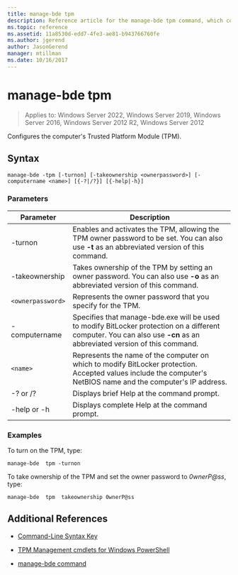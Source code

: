 ```yaml
---
title: manage-bde tpm
description: Reference article for the manage-bde tpm command, which configures the computer's Trusted Platform Module (TPM).
ms.topic: reference
ms.assetid: 11a8530d-edd7-4fe3-ae81-b943766760fe
ms.author: jgerend
author: JasonGerend
manager: mtillman
ms.date: 10/16/2017
---
```


# manage-bde tpm

>Applies to: Windows Server 2022, Windows Server 2019, Windows Server 2016, Windows Server 2012 R2, Windows Server 2012

Configures the computer's Trusted Platform Module (TPM).

## Syntax

```
manage-bde -tpm [-turnon] [-takeownership <ownerpassword>] [-computername <name>] [{-?|/?}] [{-help|-h}]
```

### Parameters

| Parameter | Description |
| --------- | ----------- |
| -turnon | Enables and activates the TPM, allowing the TPM owner password to be set. You can also use **-t** as an abbreviated version of this command. |
| -takeownership | Takes ownership of the TPM by setting an owner password. You can also use **-o** as an abbreviated version of this command. |
| `<ownerpassword>` | Represents the owner password that you specify for the TPM. |
| -computername | Specifies that manage-bde.exe will be used to modify BitLocker protection on a different computer. You can also use **-cn** as an abbreviated version of this command. |
| `<name>` | Represents the name of the computer on which to modify BitLocker protection. Accepted values include the computer's NetBIOS name and the computer's IP address. |
| -? or /? | Displays brief Help at the command prompt. |
| -help or -h | Displays complete Help at the command prompt. |

### Examples

To turn on the TPM, type:

```
manage-bde  tpm -turnon
```

To take ownership of the TPM and set the owner password to *0wnerP@ss*, type:

```
manage-bde  tpm  takeownership 0wnerP@ss
```

## Additional References

- [Command-Line Syntax Key](command-line-syntax-key.md)

- [TPM Management cmdlets for Windows PowerShell](/powershell/module/trustedplatformmodule/)

- [manage-bde command](manage-bde.md)
